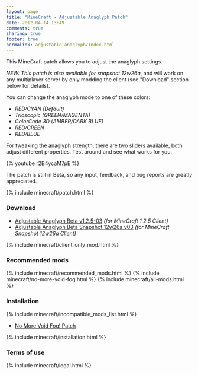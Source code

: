 ```yaml
---
layout: page
title: "MineCraft - Adjustable Anaglyph Patch"
date: 2012-04-14 13:49
comments: true
sharing: true
footer: true
permalink: adjustable-anaglyph/index.html
---
```

This MineCraft patch allows you to adjust the anaglyph settings. 

_NEW: This patch is also available for snapshot 12w26a_, and will work on any multiplayer server by only modding the client (see "Download" section below for details).

You can change the anaglyph mode to one of these colors:

 - _RED/CYAN (Default)_
 - _Trioscopic (GREEN/MAGENTA)_
 - _ColorCode 3D (AMBER/DARK BLUE)_
 - _RED/GREEN_
 - _RED/BLUE_


For tweaking the anaglyph strength, there are two sliders available, both adjust different properties. Test around and see what works for you.

{% youtube r2B4ycaM7pE %}

The patch is still in Beta, so any input, feedback, and bug reports are greatly appreciated.

{% include minecraft/patch.html %}

### Download

- [Adjustable Anaglyph Beta v1.2.5-03](https://github.com/downloads/IQAndreas/Minecraft-Mods-and-Patches/adjustable-anaglyph-v1.2.5-beta-03.zip) _(for MineCraft 1.2.5 Client)_
- [Adjustable Anaglyph Beta Snapshot 12w26a v03](https://github.com/downloads/IQAndreas/Minecraft-Mods-and-Patches/adjustable-anaglyph-snapshot-v12w26a-beta-03.zip) _(for MineCraft Snapshot 12w26a Client)_

{% include minecraft/client_only_mod.html %}

### Recommended mods
{% include minecraft/recommended_mods.html %}
{% include minecraft/no-more-void-fog.html %}
{% include minecraft/all-mods.html %}

### Installation
{% include minecraft/incompatible_mods_list.html %}

 - [No More Void Fog! Patch](/patches/minecraft-1.2.5/no-more-void-fog/)
 
{% include minecraft/installation.html %}

### Terms of use
{% include minecraft/legal.html %}
